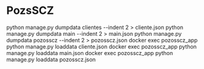 # PozsSCZ

python manage.py dumpdata clientes --indent 2 > cliente.json
python manage.py dumpdata main --indent 2 > main.json
python manage.py dumpdata pozosscz --indent 2 > pozosscz.json
docker exec pozosscz_app python manage.py loaddata cliente.json
docker exec pozosscz_app python manage.py loaddata main.json
docker exec pozosscz_app python manage.py loaddata pozosscz.json